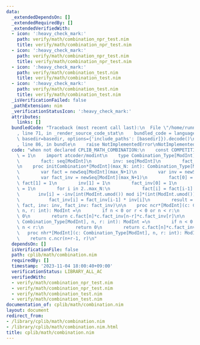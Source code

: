 ```yaml
---
data:
  _extendedDependsOn: []
  _extendedRequiredBy: []
  _extendedVerifiedWith:
  - icon: ':heavy_check_mark:'
    path: verify/math/combination_npr_test.nim
    title: verify/math/combination_npr_test.nim
  - icon: ':heavy_check_mark:'
    path: verify/math/combination_npr_test.nim
    title: verify/math/combination_npr_test.nim
  - icon: ':heavy_check_mark:'
    path: verify/math/combination_test.nim
    title: verify/math/combination_test.nim
  - icon: ':heavy_check_mark:'
    path: verify/math/combination_test.nim
    title: verify/math/combination_test.nim
  _isVerificationFailed: false
  _pathExtension: nim
  _verificationStatusIcon: ':heavy_check_mark:'
  attributes:
    links: []
  bundledCode: "Traceback (most recent call last):\n  File \"/home/runner/.local/lib/python3.10/site-packages/onlinejudge_verify/documentation/build.py\"\
    , line 71, in _render_source_code_stat\n    bundled_code = language.bundle(stat.path,\
    \ basedir=basedir, options={'include_paths': [basedir]}).decode()\n  File \"/home/runner/.local/lib/python3.10/site-packages/onlinejudge_verify/languages/nim.py\"\
    , line 86, in bundle\n    raise NotImplementedError\nNotImplementedError\n"
  code: "when not declared CPLIB_MATH_COMBINATION:\n    const COMPETITIVE_MATH_COMBINATION*\
    \ = 1\n    import atcoder/modint\n    type Combination_Type[ModInt] = ref object\n\
    \        fact: seq[ModInt]\n        inv: seq[ModInt]\n        fact_inv: seq[ModInt]\n\
    \n    proc initCombination*[ModInt](max_N: int): Combination_Type[ModInt] =\n\
    \        var fact = newSeq[ModInt](max_N+1)\n        var inv = newSeq[ModInt](max_N+1)\n\
    \        var fact_inv = newSeq[ModInt](max_N+1)\n        fact[0] = 1\n       \
    \ fact[1] = 1\n        inv[1] = 1\n        fact_inv[0] = 1\n        fact_inv[1]\
    \ = 1\n        for i in 2..max_N:\n            fact[i] = fact[i-1] * i\n     \
    \       inv[i] = -inv[int(ModInt.umod()) mod i]*(int(ModInt.umod()) div i)\n \
    \           fact_inv[i] = fact_inv[i-1] * inv[i]\n        result = Combination_Type[ModInt](fact:\
    \ fact, inv: inv, fact_inv: fact_inv)\n\n    proc ncr*[ModInt](c: Combination_Type[ModInt],\
    \ n, r: int): ModInt =\n        if n < 0 or r < 0 or n < r:\n            return\
    \ 0\n        return c.fact[n]*c.fact_inv[n-r]*c.fact_inv[r]\n\n    proc npr*[ModInt](c:\
    \ Combination_Type[ModInt], n, r: int): ModInt =\n        if n < 0 or r < 0 or\
    \ n < r:\n            return 0\n        return c.fact[n]*c.fact_inv[n-r]\n\n \
    \   proc nhr*[ModInt](c: Combination_Type[ModInt], n, r: int): ModInt =\n    \
    \    return c.ncr(n+r-1, r)\n"
  dependsOn: []
  isVerificationFile: false
  path: cplib/math/combination.nim
  requiredBy: []
  timestamp: '2023-11-04 18:00:40+09:00'
  verificationStatus: LIBRARY_ALL_AC
  verifiedWith:
  - verify/math/combination_npr_test.nim
  - verify/math/combination_npr_test.nim
  - verify/math/combination_test.nim
  - verify/math/combination_test.nim
documentation_of: cplib/math/combination.nim
layout: document
redirect_from:
- /library/cplib/math/combination.nim
- /library/cplib/math/combination.nim.html
title: cplib/math/combination.nim
---
```

